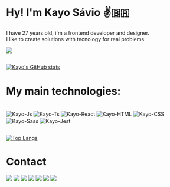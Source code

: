 # Hy! I'm Kayo Sávio ✌️🇧🇷	
I have 27 years old, i'm a frontend developer and designer.<br> I like to create solutions with tecnology for real problems.

<a href="[https://www.youtube.com/@kayosavio8698](https://www.linkedin.com/in/kayo-savio-348892129/)" target="_blank"><img src="https://img.shields.io/badge/LinkedIn-0077B5?style=for-the-badge&logo=linkedin&logoColor=white" target="_blank"></a>

##
  [![Kayo's GitHub stats](https://github-readme-stats.vercel.app/api?username=kayosavio&show_icons=true&theme=dark#gh-dark-mode-only)](https://github.com/kayosavio/github-readme-stats)
   
# My main technologies:
<div style="display: inline_block; margin-bottom: 20px"><br>
    <img align="center" alt="Kayo-Js" src="https://img.shields.io/badge/Vue.js-35495E?style=for-the-badge&logo=vue.js&logoColor=4FC08D">
    <img align="center" alt="Kayo-Ts" src="https://img.shields.io/badge/TypeScript-007ACC?style=for-the-badge&logo=typescript&logoColor=white">
    <img align="center" alt="Kayo-React" src="https://img.shields.io/badge/JavaScript-F7DF1E?style=for-the-badge&logo=javascript&logoColor=black">
    <img align="center" alt="Kayo-HTML" src="https://img.shields.io/badge/HTML5-E34F26?style=for-the-badge&logo=html5&logoColor=white">
    <img align="center" alt="Kayo-CSS" src="https://img.shields.io/badge/CSS3-1572B6?style=for-the-badge&logo=css3&logoColor=white">
    <img align="center" alt="Kayo-Sass" src="https://img.shields.io/badge/Sass-CC6699?style=for-the-badge&logo=sass&logoColor=white">
    <img align="center" alt="Kayo-Jest" src="https://img.shields.io/badge/Jest-323330?style=for-the-badge&logo=Jest&logoColor=white">
  </div>

##    
[![Top Langs](https://github-readme-stats.vercel.app/api/top-langs/?username=kayosavio&layout=donut-vertical)](https://github.com/kayosavio/github-readme-stats)
##

# Contact
<div> 
  <a href="https://wa.me/+5524981190349?text=Estou%20interessado%20em%20contratar%20seu%20servi%C3%A7o!" target="_blank"><img src="https://img.shields.io/badge/WhatsApp-25D366?style=for-the-badge&logo=whatsapp&logoColor=white" target="_blank"></a>
  <a href="https://www.youtube.com/@kayosavio8698" target="_blank"><img src="https://img.shields.io/badge/YouTube-FF0000?style=for-the-badge&logo=youtube&logoColor=white" target="_blank"></a>
  <a href="https://instagram.com/kayosavio" target="_blank"><img src="https://img.shields.io/badge/-Instagram-%23E4405F?style=for-the-badge&logo=instagram&logoColor=white" target="_blank"></a>
 	<a href="https://www.twitch.tv/kayosavio" target="_blank"><img src="https://img.shields.io/badge/Twitch-9146FF?style=for-the-badge&logo=twitch&logoColor=white" target="_blank"></a>
 <a href="https://discord.gg/kayosavio" target="_blank"><img src="https://img.shields.io/badge/Discord-7289DA?style=for-the-badge&logo=discord&logoColor=white" target="_blank"></a> 
  <a href = "mailto:kayosavio@hotmail.com"><img src="https://img.shields.io/badge/-Gmail-%23333?style=for-the-badge&logo=gmail&logoColor=white" target="_blank"></a>
  <a href="https://www.linkedin.com/in/kayo-savio-348892129" target="_blank"><img src="https://img.shields.io/badge/-LinkedIn-%230077B5?style=for-the-badge&logo=linkedin&logoColor=white" target="_blank"></a> 


  
</div>
